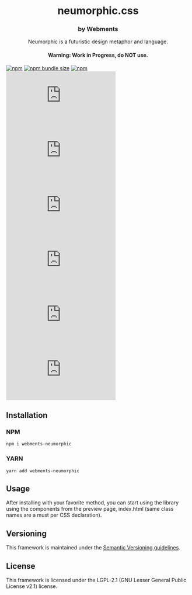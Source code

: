 <p align="center">
  <h1 align="center">neumorphic.css</h1>
</p>

<h3 align="center">by Webments</h3>
<p align="center">Neumorphic is a futuristic design metaphor and language.</p>
<h4 align="center">Warning: Work in Progress, do NOT use.</h4>

[![npm](https://img.shields.io/npm/v/webments-neumorphic)](https://www.npmjs.com/package/webments-neumorphic)
[![npm bundle size](https://img.shields.io/bundlephobia/minzip/webments-neumorphic)](https://www.npmjs.com/package/webments-neumorphic)
[![npm](https://img.shields.io/npm/dt/webments-neumorphic)](https://www.npmjs.com/package/webments-neumorphic)
[![GitHub release (latest by date)](https://img.shields.io/github/v/release/webments/neumorphic.css)](https://github.com/Webments/neumorphic.css/releases)
[![GitHub](https://img.shields.io/github/license/webments/neumorphic.css)](https://github.com/Webments/neumorphic.css/blob/master/LICENSE)
[![GitHub commit activity](https://img.shields.io/github/commit-activity/m/webments/neumorphic.css)](https://github.com/Webments/neumorphic.css/commits/master)
[![GitHub contributors](https://img.shields.io/github/contributors/webments/neumorphic.css)](https://github.com/Webments/neumorphic.css/graphs/contributors)
[![GitHub stars](https://img.shields.io/github/stars/webments/neumorphic.css?style=social)](https://github.com/Webments/neumorphic.css)
[![GitHub forks](https://img.shields.io/github/forks/webments/neumorphic.css?style=social)](https://github.com/Webments/neumorphic.css/fork)

## Installation

### NPM

```
npm i webments-neumorphic
```

### YARN

```
yarn add webments-neumorphic
```

## Usage

After installing with your favorite method, you can start using the library using the components from the preview page, index.html (same class names are a must per CSS declaration).

## Versioning

This framework is maintained under the [Semantic Versioning guidelines](https://semver.org/).

## License

This framework is licensed under the LGPL-2.1 (GNU Lesser General Public License v2.1) license.
